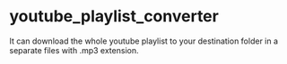 # youtube_playlist_converter
It can download the whole youtube playlist to your destination folder in a separate files with .mp3 extension.
